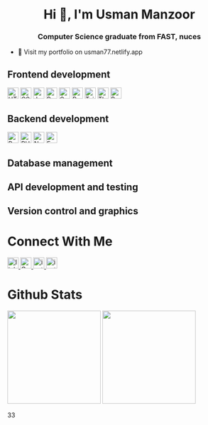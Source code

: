 <div align="center">  
<img src="https://komarev.com/ghpvc/?username=usmaan0786&style=flat-square&color=blue" alt=""/>
</div>

<h1 align="center">Hi 👋, I'm Usman Manzoor</h1>
<h3 align="center">Computer Science graduate from FAST, nuces</h3>


- 🔭 Visit my portfolio on usman77.netlify.app

<!-- https://simpleicons.org/?q=Assemb -->

<h2>Frontend development</h2>
<div><img src="https://img.shields.io/badge/-HTML-E34F26?logo=html5&logoColor=white" alt="HTML" width="fixed-content" height="25"/>
<img src="https://img.shields.io/badge/-CSS-1572B6?logo=css3&logoColor=white" alt="CSS" width="fixed-content" height="25"/>
<img src="https://img.shields.io/badge/-JavaScript-F7DF1E?logo=javascript&logoColor=black" alt="JavaScript" width="fixed-content" height="25"/>
<img src="https://img.shields.io/badge/-React.js-61DAFB?logo=react&logoColor=black" alt="React.js" width="fixed-content" height="25"/>
<img src="https://img.shields.io/badge/-Context_API-3178C6" alt="Context API" width="fixed-content" height="25"/>
<img src="https://img.shields.io/badge/-Redux-764ABC?logo=redux&logoColor=white" alt="Redux" width="fixed-content" height="25"/>
<img src="https://img.shields.io/badge/-Tailwind_CSS-38B2AC?logo=tailwind-css&logoColor=white" alt="Tailwind CSS" width="fixed-content" height="25"/>
<img src="https://img.shields.io/badge/-Three.js-000000?logo=three.js&logoColor=white" alt="Three.js" width="fixed-content" height="25"/>
<img src="https://img.shields.io/badge/-Bootstrap-563D7C?logo=bootstrap&logoColor=white" alt="Bootstrap" width="fixed-content" height="25"/>
   
</div>


<h2>Backend development</h2>
<img src="https://img.shields.io/badge/-Python-3776AB?logo=python&logoColor=white" alt="Python" width="fixed-content" height="25"/>
<img src="https://img.shields.io/badge/-PHP-777BB4?logo=php&logoColor=white" alt="PHP" width="fixed-content" height="25"/>
<img src="https://img.shields.io/badge/-Node.js-339933?logo=node.js&logoColor=white" alt="Node.js" width="fixed-content" height="25"/>
<img src="https://img.shields.io/badge/-Express.js-000000?logo=express&logoColor=white" alt="Express.js" width="fixed-content" height="25"/>


<h2>Database management</h2>
<h2>API development and testing</h2>
<h2>Version control and graphics</h2>

<h1>Connect With Me</h1>
<p> 
   <a href = "https://www.linkedin.com/in/usman-manzoor-a4b89827a/">
    <img src="https://img.shields.io/badge/-linkedin-0A66C2?logo=linkedin&logoColor=fff" alt="linkedin"width="fixed-content"height="25"/>
  </a>
  
  <a href = "mailto: usmanmanzoor1000@gmail.com">
    <img src="https://img.shields.io/badge/Gmail-D14836?style=for-the-badge&logo=gmail&logoColor=white" alt="Gmail"width="fixed-content"height="25"/)
 </a>
  
   <a href = "https://www.instagram.com/usman_.28/">
    <img src="https://img.shields.io/badge/-instagram-E4405F?logo=instagram&logoColor=fff" alt="instagram"width="fixed-content"height="25"/>
  </a>
  
   <a href = "https://usman77.netlify.app">
    <img src="https://img.shields.io/badge/-instagram-E4405F?logo=instagram&logoColor=fff" alt="instagram"width="fixed-content"height="25"/>
  </a>
</p>

  
<h1>Github Stats</h1>
<p> 
  <img src="https://github-readme-stats.vercel.app/api?username=usmaan0786&count_private=true&show_icons=true&theme=radical)](https://github.com/usmaan0786" width="fixed-content"height="210">
  <img src="https://github-readme-stats.vercel.app/api/top-langs/?username=usmaan0786&langs_count=11&layout=compact&hide=html,css&theme=radical)](https://github.com/usmaan0786" width="fixed-content"height="210">
</p>
33
